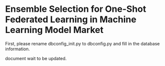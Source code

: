 # Ensemble Selection for One-Shot Federated Learning in Machine Learning Model Market

First, please rename dbconfig_init.py to dbconfig.py and fill in the database information.

document wait to be updated.
